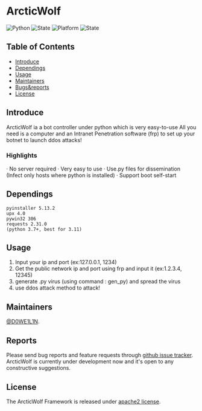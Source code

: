 
# ArcticWolf
<img src="https://img.shields.io/badge/Python-3.7-green" alt="Python" />  <img src="https://img.shields.io/badge/State-developing-blue" alt="State" />  <img src="https://img.shields.io/badge/Platform-Windows-orange" alt="Platform" />  <img src="https://img.shields.io/badge/License-Apache2.0-red" alt="State" />


## Table of Contents

- [Introduce](#introduce)
- [Dependings](#dependings)
- [Usage](#usage)
- [Maintainers](#maintainers)
- [Bugs&reports](#reports)
- [License](#license)

## Introduce

ArcticWolf ia a bot controller under python which is very easy-to-use
All you need is a computer and an Intranet Penetration software (frp) to set up your botnet to launch ddos attacks!
### Highlights
· No server required
· Very easy to use
· Use.py files for dissemination
(Infect only hosts where python is installed)
· Support boot self-start

## Dependings
    pyinstaller 5.13.2
    upx 4.0   
    pywin32 306
    requests 2.31.0
    (python 3.7+, best for 3.11)  

## Usage  
  1. Input your ip and port (ex:127.0.0.1, 1234)
  2. Get the public network ip and port using frp and input it (ex:1.2.3.4, 12345)
  3. generate .py virus (using command : gen_py) and spread the virus
  4. use ddos attack method to attack!
     
   
## Maintainers
[@D0WE1L1N](https://github.com/Duweilin).

## Reports

Please send bug reports and feature requests through [github issue tracker](https://github.com/DWL-stu/ArcticWolf/issues). ArcticWolf is currently under development now and it's open to any constructive suggestions.

 
## License
The ArcticWolf Framework is released under [apache2 license](https://github.com/DWL-stu/ArcticWolf/License).

